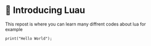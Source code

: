 # 📝 Introducing Luau 
This repost is where you can learn many diffrent codes about lua
for example 
```luau
print("Hello World");
```

